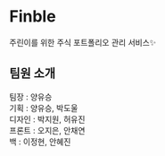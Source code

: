 # Finble
주린이를 위한 주식 포트폴리오 관리 서비스✨ <br/>

## 팀원 소개
팀장 : 양유승 <br/>
기획 : 양유승, 박도울 <br/>
디자인 : 박지원, 허유진 <br/>
프론트 : 오지은, 안채연 <br/>
백 : 이정현, 안혜진 <br/>
